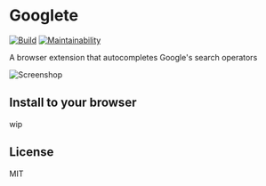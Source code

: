 # Googlete
[![Build](https://travis-ci.org/neetshin/googlete.svg?branch=master)](https://travis-ci.org/neetshin/googlete)
[![Maintainability](https://api.codeclimate.com/v1/badges/b709016665fd812d872e/maintainability)](https://codeclimate.com/github/neetshin/googlete/maintainability)

A browser extension that autocompletes Google's search operators

![Screenshop](https://i.imgur.com/9S90Cxk.png)

## Install to your browser
wip

## License
MIT
